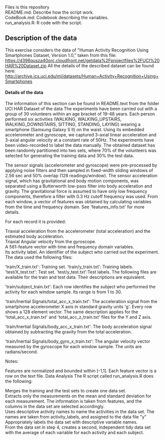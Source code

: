 Files is this repository <br> 
README.md: Describe how the script work.<br>
CodeBook.md: Codebook describing the variables.<br>
run_analysis.R: R code with the script.<br>
## Description of the data
This exercise considers the data of "Human Activity Recognition Using Smartphones Dataset, Version 1.0," taken from this file: https://d396qusza40orc.cloudfront.net/getdata%2Fprojectfiles%2FUCI%20HAR%20Dataset.zip
All the details of the described dataset can be found here: http://archive.ics.uci.edu/ml/datasets/Human+Activity+Recognition+Using+Smartphones
#### Details of the data
The information of this section can be found in README.text from the folder UCI HAR Dataset of the data
The experiments have been carried out with a group of 30 volunteers within an age bracket of 19-48 years. Each person performed six activities (WALKING, WALKING_UPSTAIRS, WALKING_DOWNSTAIRS, SITTING, STANDING, LAYING) wearing a smartphone (Samsung Galaxy S II) on the waist. Using its embedded accelerometer and gyroscope, we captured 3-axial linear acceleration and 3-axial angular velocity at a constant rate of 50Hz. The experiments have been video-recorded to label the data manually. The obtained dataset has been randomly partitioned into two sets, where 70% of the volunteers was selected for generating the training data and 30% the test data.  

The sensor signals (accelerometer and gyroscope) were pre-processed by applying noise filters and then sampled in fixed-width sliding windows of 2.56 sec and 50% overlap (128 readings/window). The sensor acceleration signal, which has gravitational and body motion components, was separated using a Butterworth low-pass filter into body acceleration and gravity. The gravitational force is assumed to have only low frequency components, therefore a filter with 0.3 Hz cutoff frequency was used. From each window, a vector of features was obtained by calculating variables from the time and frequency domain. See 'features_info.txt' for more details.

For each record it is provided:

Triaxial acceleration from the accelerometer (total acceleration) and the estimated body acceleration.<br>
Triaxial Angular velocity from the gyroscope.<br>
A 561-feature vector with time and frequency domain variables.<br>
Its activity label.
An identifier of the subject who carried out the experiment.
The data used the following files:

'train/X_train.txt': Training set.
'train/y_train.txt': Training labels.
'test/X_test.txt': Test set.
'test/y_test.txt':Test labels.
The following files are available for the train and test data. Their descriptions are equivalent.

'train/subject_train.txt': Each row identifies the subject who performed the activity for each window sample. Its range is from 1 to 30.

'train/Inertial Signals/total_acc_x_train.txt': The acceleration signal from the smartphone accelerometer X axis in standard gravity units 'g'. Every row shows a 128 element vector. The same description applies for the 'total_acc_x_train.txt' and 'total_acc_z_train.txt' files for the Y and Z axis.

'train/Inertial Signals/body_acc_x_train.txt': The body acceleration signal obtained by subtracting the gravity from the total acceleration.

'train/Inertial Signals/body_gyro_x_train.txt': The angular velocity vector measured by the gyroscope for each window sample. The units are radians/second.

Notes:

Features are normalized and bounded within [-1,1].
Each feature vector is a row on the text file.
Data Analysis
The R script called run_analysis.R does the following:

Merges the training and the test sets to create one data set.<br>
Extracts only the measurements on the mean and standard deviation for each measurement. The information is taken from features, and the columns in the data set are selected accordingly.<br>
Uses descriptive activity names to name the activities in the data set. The names are taken from activity_labels, and assigned to the data file "y"
Appropriately labels the data set with descriptive variable names.<br>
From the data set in step 4, creates a second, independent tidy data set with the average of each variable for each activity and each subject. <br>
